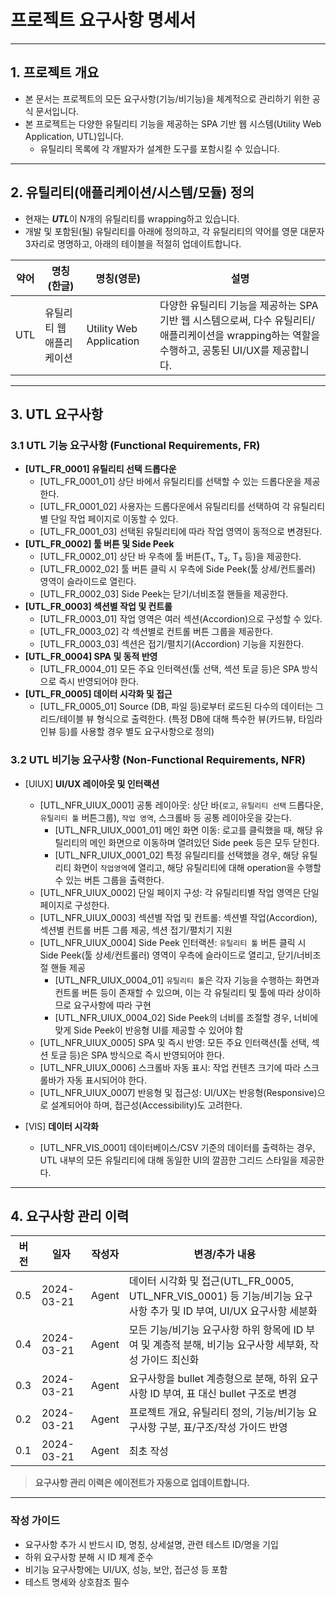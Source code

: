 # 프로젝트 요구사항 명세서

---

## 1. 프로젝트 개요
- 본 문서는 프로젝트의 모든 요구사항(기능/비기능)을 체계적으로 관리하기 위한 공식 문서입니다.
- 본 프로젝트는 다양한 유틸리티 기능을 제공하는 SPA 기반 웹 시스템(Utility Web Application, UTL)입니다.
    - 유틸리티 목록에 각 개발자가 설계한 도구를 포함시킬 수 있습니다.

---

## 2. 유틸리티(애플리케이션/시스템/모듈) 정의

- 현재는 ***UTL***이 N개의 유틸리티를 wrapping하고 있습니다.
- 개발 및 포함된(될) 유틸리티를 아래에 정의하고, 각 유틸리티의 약어를 영문 대문자 3자리로 명명하고, 아래의 테이블을 적절히 업데이트합니다.

| 약어 | 명칭(한글) | 명칭(영문) | 설명 |
|------|------------|------------|------|
| UTL  | 유틸리티 웹 애플리케이션 | Utility Web Application | 다양한 유틸리티 기능을 제공하는 SPA 기반 웹 시스템으로써, 다수 유틸리티/애플리케이션을 wrapping하는 역할을 수행하고, 공통된 UI/UX를 제공합니다. |

---

## 3. UTL 요구사항

### 3.1 UTL 기능 요구사항 (Functional Requirements, FR)
- **[UTL_FR_0001] 유틸리티 선택 드롭다운**
  - [UTL_FR_0001_01] 상단 바에서 유틸리티를 선택할 수 있는 드롭다운을 제공한다.
  - [UTL_FR_0001_02] 사용자는 드롭다운에서 유틸리티를 선택하여 각 유틸리티별 단일 작업 페이지로 이동할 수 있다.
  - [UTL_FR_0001_03] 선택된 유틸리티에 따라 작업 영역이 동적으로 변경된다.
- **[UTL_FR_0002] 툴 버튼 및 Side Peek**
  - [UTL_FR_0002_01] 상단 바 우측에 툴 버튼(T₁, T₂, T₃ 등)을 제공한다.
  - [UTL_FR_0002_02] 툴 버튼 클릭 시 우측에 Side Peek(툴 상세/컨트롤러) 영역이 슬라이드로 열린다.
  - [UTL_FR_0002_03] Side Peek는 닫기/너비조절 핸들을 제공한다.
- **[UTL_FR_0003] 섹션별 작업 및 컨트롤**
  - [UTL_FR_0003_01] 작업 영역은 여러 섹션(Accordion)으로 구성할 수 있다.
  - [UTL_FR_0003_02] 각 섹션별로 컨트롤 버튼 그룹을 제공한다.
  - [UTL_FR_0003_03] 섹션은 접기/펼치기(Accordion) 기능을 지원한다.
- **[UTL_FR_0004] SPA 및 동적 반영**
  - [UTL_FR_0004_01] 모든 주요 인터랙션(툴 선택, 섹션 토글 등)은 SPA 방식으로 즉시 반영되어야 한다.
- **[UTL_FR_0005] 데이터 시각화 및 접근**
  - [UTL_FR_0005_01] Source (DB, 파일 등)로부터 로드된 다수의 데이터는 그리드/테이블 뷰 형식으로 출력한다. (특정 DB에 대해 특수한 뷰(카드뷰, 타임라인뷰 등)를 사용할 경우 별도 요구사항으로 정의)

### 3.2 UTL 비기능 요구사항 (Non-Functional Requirements, NFR)

- [UIUX] **UI/UX 레이아웃 및 인터랙션**
  - [UTL_NFR_UIUX_0001] 공통 레이아웃: 상단 바(`로고`, `유틸리티 선택` 드롭다운, `유틸리티 툴` 버튼그룹), `작업 영역`, 스크롤바 등 공통 레이아웃을 갖는다.
    - [UTL_NFR_UIUX_0001_01] 메인 화면 이동: 로고를 클릭했을 때, 해당 유틸리티의 메인 화면으로 이동하며 열려있던 Side peek 등은 모두 닫힌다.
    - [UTL_NFR_UIUX_0001_02] 특정 유틸리티를 선택했을 경우, 해당 유틸리티 화면이 `작업영역`에 열리고, 해당 유틸리티에 대해 operation을 수행할 수 있는 버튼 그룹을 출력한다.
  - [UTL_NFR_UIUX_0002] 단일 페이지 구성: 각 유틸리티별 작업 영역은 단일 페이지로 구성한다.
  - [UTL_NFR_UIUX_0003] 섹션별 작업 및 컨트롤: 섹션별 작업(Accordion), 섹션별 컨트롤 버튼 그룹 제공, 섹션 접기/펼치기 지원
  - [UTL_NFR_UIUX_0004] Side Peek 인터랙션: `유틸리티 툴` 버튼 클릭 시 Side Peek(툴 상세/컨트롤러) 영역이 우측에 슬라이드로 열리고, 닫기/너비조절 핸들 제공
    - [UTL_NFR_UIUX_0004_01] `유틸리티 툴`은 각자 기능을 수행하는 화면과 컨트롤 버튼 등이 존재할 수 있으며, 이는 각 유틸리티 및 툴에 따라 상이하므로 요구사항에 따라 구현
    - [UTL_NFR_UIUX_0004_02] Side Peek의 너비를 조절할 경우, 너비에 맞게 Side Peek이 반응형 UI를 제공할 수 있어야 함
  - [UTL_NFR_UIUX_0005] SPA 및 즉시 반영: 모든 주요 인터랙션(툴 선택, 섹션 토글 등)은 SPA 방식으로 즉시 반영되어야 한다.
  - [UTL_NFR_UIUX_0006] 스크롤바 자동 표시: 작업 컨텐츠 크기에 따라 스크롤바가 자동 표시되어야 한다.
  - [UTL_NFR_UIUX_0007] 반응형 및 접근성: UI/UX는 반응형(Responsive)으로 설계되어야 하며, 접근성(Accessibility)도 고려한다.

- [VIS] **데이터 시각화**
  - [UTL_NFR_VIS_0001] 데이터베이스/CSV 기준의 데이터를 출력하는 경우, UTL 내부의 모든 유틸리티에 대해 동일한 UI의 깔끔한 그리드 스타일을 제공한다.


---

## 4. 요구사항 관리 이력
| 버전 | 일자 | 작성자 | 변경/추가 내용 |
|-------|------|--------|----------------|
| 0.5   | 2024-03-21 | Agent | 데이터 시각화 및 접근(UTL_FR_0005, UTL_NFR_VIS_0001) 등 기능/비기능 요구사항 추가 및 ID 부여, UI/UX 요구사항 세분화 |
| 0.4   | 2024-03-21 | Agent | 모든 기능/비기능 요구사항 하위 항목에 ID 부여 및 계층적 분해, 비기능 요구사항 세부화, 작성 가이드 최신화 |
| 0.3   | 2024-03-21 | Agent | 요구사항을 bullet 계층형으로 분해, 하위 요구사항 ID 부여, 표 대신 bullet 구조로 변경 |
| 0.2   | 2024-03-21 | Agent | 프로젝트 개요, 유틸리티 정의, 기능/비기능 요구사항 구분, 표/구조/작성 가이드 반영 |
| 0.1   | 2024-03-21 | Agent | 최초 작성 |

> **요구사항 관리 이력은 에이전트가 자동으로 업데이트합니다.**

---

### 작성 가이드
- 요구사항 추가 시 반드시 ID, 명칭, 상세설명, 관련 테스트 ID/명을 기입
- 하위 요구사항 분해 시 ID 체계 준수
- 비기능 요구사항에는 UI/UX, 성능, 보안, 접근성 등 포함
- 테스트 명세와 상호참조 필수
